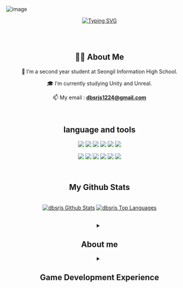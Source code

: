 ![image](https://github.com/dbsrjs/dbsrjs/assets/124150775/41c9f88b-8b8f-4efd-9626-e038b753b984)<div align="center">
  
[![Typing SVG](https://readme-typing-svg.herokuapp.com?font=Chewy&color=9CB8B7&size=45&center=true&vCenter=true&width=404&height=53&lines=%E3%80%80%E3%80%80Hello!%2C+I'm+Yoongun+Lee+%E3%80%80%E3%80%80)](https://git.io/typing-svg)

<br><br>

## 🙋‍♂️ About Me
🌱 I’m a second year student at Seongil Information High School.

🎓 I’m currently studying Unity and Unreal.

📫 My email : **dbsrjs1224@gmail.com**

<br>

 ## language and tools
 <p align="center"> 
  <img src="https://img.shields.io/badge/Java-ED8B00?style=for-the-badge&logo=java&logoColor=white" /> <!--JAVA-->
  <img src="https://img.shields.io/badge/Python-FFD43B?style=for-the-badge&logo=python&logoColor=blue" /> <!--PYTHON-->
  <!--<img src="https://img.shields.io/static/v1?style=for-the-badge&message=C&color=222222&logo=C&logoColor=A8B9CC&label=" /> <!--C-->
  <img src="https://img.shields.io/static/v1?style=for-the-badge&message=C%2B%2B&color=00599C&logo=C%2B%2B&logoColor=FFFFFF&label=" /> <!--C++-->
  <img src ="https://img.shields.io/static/v1?style=for-the-badge&message=C%23&color=512BD4&logo=C%23&logoColor=FFFFFF&label=" /> <!--C#-->
  <img src="https://img.shields.io/badge/html5-E34F26?style=for-the-badge&logo=html5&logoColor=white">  <!--HTML-->
  <img src="https://img.shields.io/badge/CSS3-1572B6?style=for-the-badge&logo=CSS3&logoColor=white"> <!--css-->
</p>

<p aling="center">
  <img src="https://img.shields.io/badge/Eclipse-2C2255?style=for-the-badge&logo=eclipse&logoColor=white" /> <!--ECLIPS-->
  <img src="https://img.shields.io/static/v1?style=for-the-badge&message=IntelliJ+IDEA&color=000000&logo=IntelliJ+IDEA&logoColor=FFFFFF&label="> <!--IntelliJ-->
  <img src="https://img.shields.io/badge/Visual_Studio-5C2D91?style=for-the-badge&logo=visual%20studio&logoColor=white" /> <!--VISUALSTUDIO-->
  <img src="https://img.shields.io/badge/Visual_Studio_Code-0078D4?style=for-the-badge&logo=visual%20studio%20code&logoColor=white" /> <!--VISUALSTUDIOCODE-->
  <img src="https://img.shields.io/static/v1?style=for-the-badge&message=Unity&color=222222&logo=Unity&logoColor=FFFFFF&label=" /> <!--Unity-->
  <img src="https://img.shields.io/static/v1?style=for-the-badge&message=Unreal&color=0E1128&logo=Unreal+Engine&logoColor=FFFFFF&label=" />  <!--Unreal-->
</p>

<br>

## My Github Stats
<p align="center">
  <br/>
  <a href="https://github-readme-stats.vercel.app/api?username=dbsrjs&show_icons=true&count_private=true&theme=react&hide_border=true&bg_color=0D1117"><img alt="dbsrjs Github Stats" src="https://github-readme-stats.vercel.app/api?username=dbsrjs&show_icons=true&count_private=true&theme=react&hide_border=true&bg_color=0D1117" /></a>
  <a href="https://github-readme-stats.vercel.app/api/top-langs/?username=dbsrjs&langs_count=8&count_private=true&layout=compact&theme=react&hide_border=true&bg_color=0D1117"><img alt="dbsrjs Top Languages" src="https://github-readme-stats.vercel.app/api/top-langs/?username=dbsrjs&langs_count=8&count_private=true&layout=compact&theme=react&hide_border=true&bg_color=0D1117" /></a>
  <br/>
</p>

<br>

<details>
  <summary><h2>About me</h2></summary>
  
  | What | When | Where |
|:--------:|:--------:|:--------:|
| 성일정보고등학교 소프트웨어과 재학중 | 2023. 03. 02 ~ 현재 | Sungil Information High School |
| 성일정보고등학교 소프트웨어 게임 개발 스터디 | 2023. 03 ~ 현재 | Sungil Software Study (SSS) |
| 성일정보고등학교 게임 개발 동아리 | 2024. 04 ~ 현재 | Game Development Club |
| 성일정보고등학교 방과후 자바 기초 | 2023. 05. 11 ~ 07. 19 | After School Class |
| 성일정보고등학교 방과후 자바 심화 | 2023. 08. 08 ~ 12. 21 | After School Class |
| 성일정보고등학교 방과후 웹 수업 | 2023. 08. 23 ~ 12. 21 | After School Class |
| 성일정보고등학교 방과후 자바 Level3 | 2024. 04. 11 ~ 06. 11 | After School Class |
| 성일정보고등학교 방과후 자바 Level4 | 2024. 06. 12 ~ 현재 | After School Class |
| 2024 지방기능경기대회 게임개발 참가 | 2024. 04. 04 | MeisterNet |
| 게임 개발 팀 프로젝트(wmg_puzzle) | 2024.01.10 ~ 04. 03 | SBS GAME ACADEMY | 
| SBS 아카데미 게임 개발 학원(UNITY) | 2022. 11. 10 ~ 04. 03 | SBS GAME ACADEMY |
| SBS 아카데미 게임 개발 학원(UNREAL) | 2024. 01. 10 ~ 현재 | SBS GAME ACADEMY |
</details>

<details>
  <summary><h2>Game Development Experience </h2></summary>

  | What | When | Where |
|:--------:|:--------:|:--------:|
| ShootingGame(2D) | 2023. 02. 13 ~ 02 .23 | SBS GAME ACADEMY, Home |
| land mine(2D) | 2023. 02. 24 ~ 03. 03 | SBS GAME ACADEMY |  
| Tetris(2D) | 2023. 03. 06 ~ 03. 30 | SBS GAME ACADEMY |
| Maze(3D) | 2023. 04. 03 ~ 04. 26 | SBS GAME ACADEMY |
| Elevator, UI(3D) | 2023. 04. 27 ~ 05. 22 | SBS GAME ACADEMY, Home |
| Inventory(2D) | 2023. 05. 30 ~ 06. 19 | SBS GAME ACADEMY |  
| MiniGame(3D) | 2023. 06. 26 ~ 07. 09 | SBS GAME ACADEMY, Home | 
| Vampire Survivors(2D) | 2023. 07. 12 ~ 08. 26 | SBS GAME ACADEMY, Home | 
| Christmas_Carol(2D) | 2023. 09. 21 ~ 11. 22 | Home, School | 
| Science-special-taxation(2D) | 2023. 11. 26 ~ 11.28 | Home | 
| Tower_Defense(2D) | 2023. 12. 09 ~ 12. 31 | Home | 
| Bouncy_BALL(2D) | 2024. 01. 09 | Home | 
| wmg_puzzle(2D) | 2024. 01. 10 ~ 04. 04| SBS GAME ACADEMY, Home | 
| ActionGame(3D) | 2024. 04. 17 ~ 06. 16 | Home |
</details>
</div>
